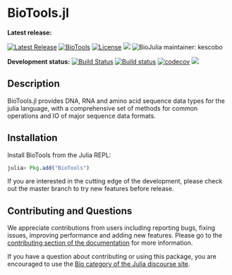 # BioTools.jl

**Latest release:**

[![Latest Release](https://img.shields.io/github/release/BioJulia/BioTools.jl.svg)](https://github.com/BioJulia/BioTools.jl/releases/latest)
[![BioTools](http://pkg.julialang.org/badges/BioTools_0.6.svg)](http://pkg.julialang.org/?pkg=BioTools)
[![License](https://img.shields.io/badge/license-MIT-green.svg)](https://github.com/BioJulia/BioTools.jl/blob/master/LICENSE)
[![](https://img.shields.io/badge/docs-stable-blue.svg)](https://biojulia.github.io/BioTools.jl/stable)
![BioJulia maintainer: kescobo](https://img.shields.io/badge/BioJulia%20Maintainer-kescobo-orange.svg)

**Development status:**
[![Build Status](https://travis-ci.org/BioJulia/BioTools.jl.svg?branch=master)](https://travis-ci.org/BioJulia/BioTools.jl)
[![Build status](https://ci.appveyor.com/api/projects/status/j9ikh4s0914ke29b/branch/master?svg=true)](https://ci.appveyor.com/project/Ward9250/biotools-jl/branch/master)
[![codecov](https://codecov.io/gh/BioJulia/BioTools.jl/branch/master/graph/badge.svg)](https://codecov.io/gh/BioJulia/BioTools.jl)
[![](https://img.shields.io/badge/docs-latest-blue.svg)](https://biojulia.github.io/BioTools.jl/latest)


## Description

BioTools.jl provides DNA, RNA and amino acid sequence data types for the
julia language, with a comprehensive set of methods for common operations and
IO of major sequence data formats.

## Installation

Install BioTools from the Julia REPL:

```julia
julia> Pkg.add("BioTools")
```

If you are interested in the cutting edge of the development, please check out
the master branch to try new features before release.

## Contributing and Questions

We appreciate contributions from users including reporting bugs, fixing issues,
improving performance and adding new features.
Please go to the [contributing section of the documentation](https://biojulia.github.io/BioTools.jl/stable/contributing)
for more information.

If you have a question about
contributing or using this package, you are encouraged to use the
[Bio category of the Julia discourse
site](https://discourse.julialang.org/c/domain/bio).



